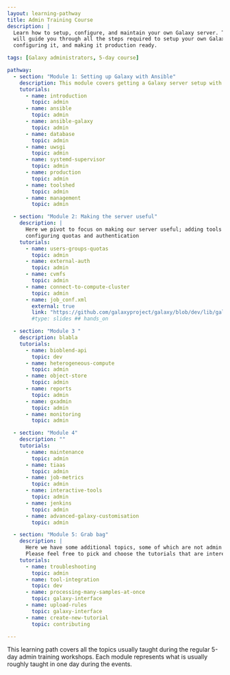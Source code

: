```yaml
---
layout: learning-pathway
title: Admin Training Course
description: |
  Learn how to setup, configure, and maintain your own Galaxy server. This learning pathway
  will guide you through all the steps required to setup your own Galaxy server with Ansible,
  configuring it, and making it production ready.

tags: [Galaxy administrators, 5-day course]

pathway:
  - section: "Module 1: Setting up Galaxy with Ansible"
    description: This module covers getting a Galaxy server setup with Ansible, a server you will develop furhter in the rest of the modules
    tutorials:
      - name: introduction
        topic: admin
      - name: ansible
        topic: admin
      - name: ansible-galaxy
        topic: admin
      - name: database
        topic: admin
      - name: uwsgi
        topic: admin
      - name: systemd-supervisor
        topic: admin
      - name: production
        topic: admin
      - name: toolshed
        topic: admin
      - name: management
        topic: admin

  - section: "Module 2: Making the server useful"
    description: |
      Here we pivot to focus on making our server useful; adding tools and data,
      configuring quotas and authentication
    tutorials:
      - name: users-groups-quotas
        topic: admin
      - name: external-auth
        topic: admin
      - name: cvmfs
        topic: admin
      - name: connect-to-compute-cluster
        topic: admin
      - name: job_conf.xml
        external: true
        link: "https://github.com/galaxyproject/galaxy/blob/dev/lib/galaxy/config/sample/job_conf.xml.sample_advanced"
        #type: slides ## hands_on

  - section: "Module 3 "
    description: blabla
    tutorials:
      - name: bioblend-api
        topic: dev
      - name: heterogeneous-compute
        topic: admin
      - name: object-store
        topic: admin
      - name: reports
        topic: admin
      - name: gxadmin
        topic: admin
      - name: monitoring
        topic: admin

  - section: "Module 4"
    description: ""
    tutorials:
      - name: maintenance
        topic: admin
      - name: tiaas
        topic: admin
      - name: job-metrics
        topic: admin
      - name: interactive-tools
        topic: admin
      - name: jenkins
        topic: admin
      - name: advanced-galaxy-customisation
        topic: admin

  - section: "Module 5: Grab bag"
    description: |
      Here we have some additional topics, some of which are not admin related.
      Please feel free to pick and choose the tutorials that are interesting for you.
    tutorials:
      - name: troubleshooting
        topic: admin
      - name: tool-integration
        topic: dev
      - name: processing-many-samples-at-once
        topic: galaxy-interface
      - name: upload-rules
        topic: galaxy-interface
      - name: create-new-tutorial
        topic: contributing

---
```


This learning path covers all the topics usually taught during the regular 5-day admin
training workshops. Each module represents what is usually roughly taught in one day during
the events.
